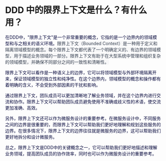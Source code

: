 # DDD 中的限界上下文是什么？有什么用？

<font style="color:rgb(5, 7, 59);">在DDD中，"限界上下文"是一个非常重要的概念，它指的是一个边界内的领域模型和与之相关的语义环境。</font><font style="color:rgb(55, 65, 81);background-color:rgb(247, 247, 248);">限界上下文（Bounded Context）是一种用于定义和隔离领域模型的概念。每个限界上下文都代表了一个明确定义的、有边界的领域模型，用于描述业务领域的一部分。限界上下文有助于在大型系统中管理和组织复杂的领域模型，并确保不同部分之间的一致性和清晰性。</font>

<font style="color:rgb(5, 7, 59);">限界上下文可以看作是一种语义上的边界，它可以将领域模型与外部环境隔离开来，保证领域模型的独立性和纯净性。在这个边界内，领域模型的概念和操作都有着明确的含义，不会受到外部因素的干扰和影响。</font>

<font style="color:rgb(5, 7, 59);">通过限界上下文，团队成员可以更加清晰地了解业务领域，并在这个边界内进行交流和协作。限界上下文可以帮助团队成员避免使用不准确或歧义性的术语，使交流更加准确、高效。</font>

<font style="color:rgb(5, 7, 59);">另外，限界上下文还可以作为微服务设计的重要参考。在微服务设计中，不同服务之间的边界是很重要的，而限界上下文可以帮助我们更好地理解和规划这些服务的边界。在很多情况下，限界上下文的边界往往就是微服务的边界，这可以帮助我们更好地拆分和设计微服务。</font>

<font style="color:rgb(5, 7, 59);">总之，限界上下文是DDD中的关键概念之一，它可以帮助我们更好地描述和理解业务领域，提高团队成员的协作效率，同时也可以作为微服务设计的重要参考。</font>
